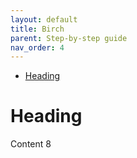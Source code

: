 ```yaml
---
layout: default
title: Birch
parent: Step-by-step guide
nav_order: 4
---
```


- [Heading](#heading)

# Heading

Content 8